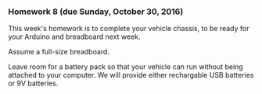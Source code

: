 ### Homework 8 (due Sunday, October 30, 2016)

This week's homework is to complete your vehicle chassis, to be ready for your Arduino and breadboard next week.

Assume a full-size breadboard. 

Leave room for a battery pack so that your vehicle can run without being attached to your computer. We will provide either rechargable USB batteries or 9V batteries.


